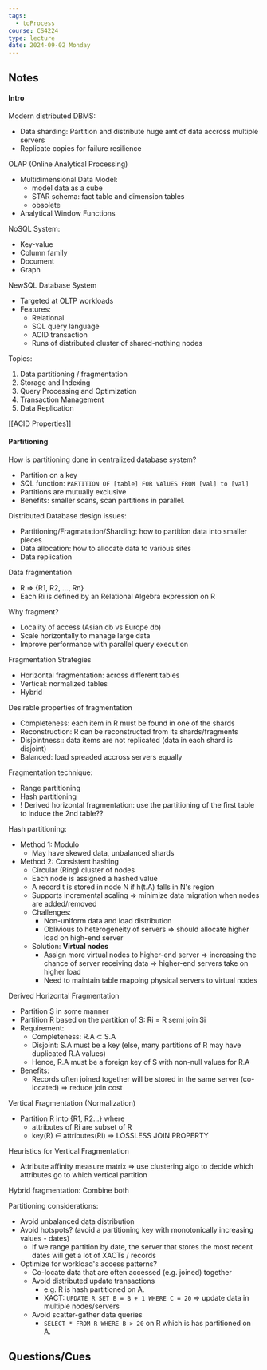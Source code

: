 ```yaml
---
tags:
  - toProcess
course: CS4224
type: lecture
date: 2024-09-02 Monday
---
```


## Notes

#### Intro 

Modern distributed DBMS:
- Data sharding: Partition and distribute huge amt of data accross multiple servers
- Replicate copies for failure resilience

OLAP (Online Analytical Processing)
- Multidimensional  Data Model:
	- model data as a cube
	- STAR schema: fact table and dimension tables
	- obsolete
- Analytical Window Functions

NoSQL System:
- Key-value
- Column family
- Document
- Graph

NewSQL Database System
- Targeted at OLTP workloads
- Features:
	- Relational
	- SQL query language
	- ACID transaction
	- Runs of distributed cluster of shared-nothing nodes

Topics:
1. Data partitioning / fragmentation
2. Storage and Indexing
3. Query Processing and Optimization
4. Transaction Management
5. Data Replication

[[ACID Properties]]

#### Partitioning

How is partitioning done in centralized database system?
- Partition on a key
- SQL function: `PARTITION OF [table] FOR VAlUES FROM [val] to [val]`
- Partitions are mutually exclusive
- Benefits: smaller scans, scan partitions in parallel.

Distributed Database design issues:
- Partitioning/Fragmatation/Sharding: how to partition data into smaller pieces
- Data allocation: how to allocate data to various sites
- Data replication

Data fragmentation
- R => {R1, R2, ..., Rn}
- Each Ri is defined by an Relational Algebra expression on R

Why fragment?
- Locality of access (Asian db vs Europe db)
- Scale horizontally to manage large data
- Improve performance with parallel query execution

Fragmentation Strategies
- Horizontal fragmentation: across different tables
- Vertical: normalized tables
- Hybrid

Desirable properties of fragmentation
- Completeness: each item in R must be found in one of the shards
- Reconstruction: R can be reconstructed from its shards/fragments
- Disjointness:: data items are not replicated (data in each shard is disjoint)
- Balanced: load spreaded accross servers equally

Fragmentation technique:
- Range partitioning
- Hash partitioning
- ! Derived horizontal fragmentation: use the partitioning of the first table to induce the 2nd table??

Hash partitioning:
- Method 1: Modulo
	- May have skewed data, unbalanced shards
- Method 2: Consistent hashing
	- Circular (Ring) cluster of nodes
	- Each node is assigned a hashed value
	- A record t is stored in node N if h(t.A) falls in N's region
	- Supports incremental scaling => minimize data migration when nodes are added/removed
	- Challenges:
		- Non-uniform data and load distribution
		- Oblivious to heterogeneity of servers => should allocate higher load on high-end server
	- Solution: **Virtual nodes**
		- Assign more virtual nodes to higher-end server => increasing the chance of server receiving data => higher-end servers take on higher load
		- Need to maintain table mapping physical servers to virtual nodes

Derived Horizontal Fragmentation
- Partition S in some manner
- Partition R based on the partition of S: Ri = R semi join Si
- Requirement:
	- Completeness: R.A $\subset$ S.A  
	- Disjoint: S.A must be a key (else, many partitions of R may have duplicated R.A values)
	- Hence, R.A must be a foreign key of S with non-null values for R.A
- Benefits:
	- Records often joined together will be stored in the same server (co-located) => reduce join cost

Vertical Fragmentation (Normalization)
- Partition R into {R1, R2...} where 
	- attributes of Ri are subset of R
	- key(R) $\in$ attributes(Ri) => LOSSLESS JOIN PROPERTY

Heuristics for Vertical Fragmentation
- Attribute affinity measure matrix => use clustering algo to decide which attributes go to which vertical partition

Hybrid fragmentation: Combine both

Partitioning considerations:
- Avoid unbalanced data distribution
- Avoid hotspots? (avoid a partitioning key with monotonically increasing values - dates)
	- If we range partition by date, the server that stores the most recent dates will get a lot of XACTs / records
- Optimize for workload's access patterns?
	- Co-locate data that are often accessed (e.g. joined) together
	- Avoid distributed update transactions 
		- e.g. R is hash partitioned on A.
		- XACT: `UPDATE R SET B = B + 1 WHERE C = 20` => update data in multiple nodes/servers
	- Avoid scatter-gather data queries
		- `SELECT * FROM R WHERE B > 20` on R which is has partitioned on A.

## Questions/Cues


